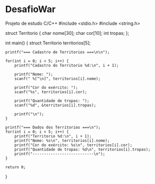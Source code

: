 # DesafioWar
Projeto de estudo C/C++
#include <stdio.h>
#include <string.h>

struct Territorio {
    char nome[30];
    char cor[10];
    int tropas;
};

int main() {
    struct Territorio territorios[5];

    printf("=== Cadastro de Territorios ===\n\n");

    for(int i = 0; i < 5; i++) {
        printf("Cadastro do Territorio %d:\n", i + 1);

        printf("Nome: ");
        scanf(" %[^\n]", territorios[i].nome);

        printf("Cor do exército: ");
        scanf("%s", territorios[i].cor);

        printf("Quantidade de tropas: ");
        scanf("%d", &territorios[i].tropas);

        printf("\n");
    }

    printf("=== Dados dos Territorios ===\n");
    for(int i = 0; i < 5; i++) {
        printf("Territorio %d:\n", i + 1);
        printf("Nome: %s\n", territorios[i].nome);
        printf("Cor do exército: %s\n", territorios[i].cor);
        printf("Quantidade de tropas: %d\n", territorios[i].tropas);
        printf("---------------------------\n");
    }

    return 0;
}
